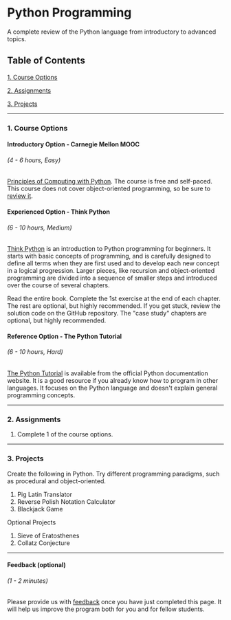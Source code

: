 # Python Programming

A complete review of the Python language from introductory to advanced topics.

## Table of Contents
[1. Course Options](#section-a)

[2. Assignments](#section-b)

[3. Projects](#section-c)

---

### <a name="section-a"></a>1. Course Options

#### Introductory Option - Carnegie Mellon MOOC
###### (4 - 6 hours, Easy)

[Principles of Computing with Python](https://oli.cmu.edu/courses/free-open/computing-course-details/). The course is free and self-paced. This course does not cover object-oriented programming, so be sure to [review it](https://jeffknupp.com/blog/2014/06/18/improve-your-python-python-classes-and-object-oriented-programming/).

#### Experienced Option - Think Python
###### (6 - 10 hours, Medium)

[Think Python](http://greenteapress.com/wp/think-python-2e/) is an introduction to Python programming for beginners. It starts with basic concepts of programming, and is carefully designed to define all terms when they are first used and to develop each new concept in a logical progression. Larger pieces, like recursion and object-oriented programming are divided into a sequence of smaller steps and introduced over the course of several chapters.

Read the entire book. Complete the 1st exercise at the end of each chapter. The rest are optional, but highly recommended. If you get stuck, review the solution code on the GitHub repository. The "case study" chapters are optional, but highly recommended.

#### Reference Option - The Python Tutorial
###### (6 - 10 hours, Hard)

[The Python Tutorial](https://docs.python.org/3/tutorial) is available from the official Python documentation website. It is a good resource if you already know how to program in other languages. It focuses on the Python language and doesn't explain general programming concepts.

---

### <a name="section-b"></a>2. Assignments

1. Complete 1 of the course options.

---

### <a name="section-c"></a>3. Projects

Create the following in Python. Try different programming paradigms, such as procedural and object-oriented.

1. Pig Latin Translator
4. Reverse Polish Notation Calculator
5. Blackjack Game

Optional Projects

1. Sieve of Eratosthenes
2. Collatz Conjecture

---

#### Feedback (optional)
###### (1 - 2 minutes)

Please provide us with [feedback](https://goo.gl/forms/gkWsYCSFXw2z40v33) once you have just completed this page. It will help us improve the program both for you and for fellow students.
